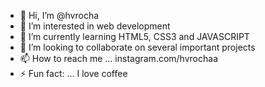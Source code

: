 - 👋 Hi, I’m @hvrocha
- 👀 I’m interested in web development
- 🌱 I’m currently learning HTML5, CSS3 and JAVASCRIPT 
- 💞️ I’m looking to collaborate on several important projects 
- 📫 How to reach me ... instagram.com/hvrochaa
- ⚡ Fun fact: ... I love coffee
